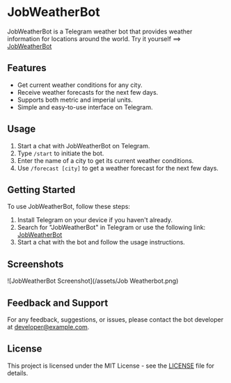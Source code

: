 # JobWeatherBot

JobWeatherBot is a Telegram weather bot that provides weather information for locations around the world.
Try it yourself ==> [JobWeatherBot](https://t.me/jobweatherbot)

## Features

- Get current weather conditions for any city.
- Receive weather forecasts for the next few days.
- Supports both metric and imperial units.
- Simple and easy-to-use interface on Telegram.

## Usage

1. Start a chat with JobWeatherBot on Telegram.
2. Type `/start` to initiate the bot.
3. Enter the name of a city to get its current weather conditions.
4. Use `/forecast [city]` to get a weather forecast for the next few days.

## Getting Started

To use JobWeatherBot, follow these steps:

1. Install Telegram on your device if you haven't already.
2. Search for "JobWeatherBot" in Telegram or use the following link: [JobWeatherBot](https://t.me/jobweatherbot)
3. Start a chat with the bot and follow the usage instructions.

## Screenshots

![JobWeatherBot Screenshot](/assets/Job Weatherbot.png)

## Feedback and Support

For any feedback, suggestions, or issues, please contact the bot developer at [developer@example.com](mailto:lawaljob33@gmail.com).

## License

This project is licensed under the MIT License - see the [LICENSE](LICENSE) file for details.
